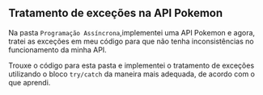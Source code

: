 
## Tratamento de exceções na API Pokemon

Na pasta `Programação Assíncrona`,implementei uma API Pokemon e agora, tratei as exceções em meu código para que não tenha inconsistências no funcionamento da minha API.

Trouxe o código para esta pasta e implementei o tratamento de exceções utilizando o bloco `try/catch` da maneira mais adequada, de acordo com o que aprendi.

